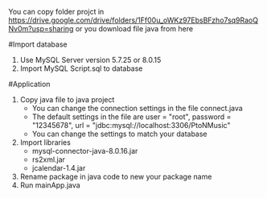 You can copy folder projct in https://drive.google.com/drive/folders/1Ff00u_oWKz97EbsBFzho7sq9RaoQNv0m?usp=sharing or you download file java from here

#Import database
1. Use MySQL Server version 5.7.25 or 8.0.15
2. Import MySQL Script.sql to database


#Application
1. Copy java file to java project
	- You can change the connection settings in the file connect.java 
	- The default settings in the file are 
		user = "root", 
		password = "12345678", 
		url = "jdbc:mysql://localhost:3306/PtoNMusic"
	- You can change the settings to match your database 
2. Import libraries   
	- mysql-connector-java-8.0.16.jar
	- rs2xml.jar
	- jcalendar-1.4.jar
3. Rename package in java code to new your package name
4. Run mainApp.java
